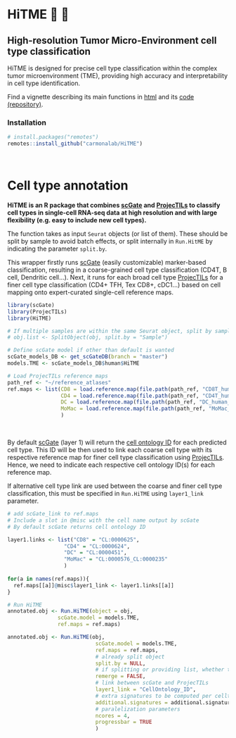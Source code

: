 # HiTME :dart: :facepunch:

## High-resolution Tumor Micro-Environment cell type classification

HiTME is designed for precise cell type classification within the complex tumor microenvironment (TME), providing high accuracy and interpretability in cell type identification.

Find a vignette describing its main functions in [html](https://carmonalab.github.io/HiTME_CaseStudies/HiTME_demo.html) and its [code (repository)](https://github.com/carmonalab/HiTME_CaseStudies).

### Installation

``` r
# install.packages("remotes")
remotes::install_github("carmonalab/HiTME")
```

<br>

# Cell type annotation

**HiTME is an R package that combines [scGate](https://github.com/carmonalab/scGate) and [ProjecTILs](https://github.com/carmonalab/ProjecTILs) to classify cell types in single-cell RNA-seq data at high resolution and with large flexibility (e.g. easy to include new cell types).**

The function takes as input `Seurat` objects (or list of them). These should be split by sample to avoid batch effects, or split internally in `Run.HitME` by indicating the parameter `split.by`.

This wrapper firstly runs [scGate](https://github.com/carmonalab/scGate) (easily customizable) marker-based classification, resulting in a coarse-grained cell type classification (CD4T, B cell, Dendritic cell...). Next, it runs for each broad cell type [ProjecTILs](https://github.com/carmonalab/ProjecTILs) for a finer cell type classification (CD4+ TFH, Tex CD8+, cDC1...) based on cell mapping onto expert-curated single-cell reference maps.

``` r
library(scGate)
library(ProjecTILs)
library(HiTME)

# If multiple samples are within the same Seurat object, split by sample.
# obj.list <- SplitObject(obj, split.by = "Sample")

# Define scGate model if other than default is wanted
scGate_models_DB <- get_scGateDB(branch = "master")
models.TME <- scGate_models_DB$human$HiTME

# Load ProjecTILs reference maps
path_ref <- "~/reference_atlases"
ref.maps <- list(CD8 = load.reference.map(file.path(path_ref, "CD8T_human_ref_v1.rds")),
                 CD4 = load.reference.map(file.path(path_ref, "CD4T_human_ref_v2.rds")),
                 DC = load.reference.map(file.path(path_ref, "DC_human_ref_v1.rds")),
                 MoMac = load.reference.map(file.path(path_ref, "MoMac_human_v1.rds"))
                 )
```

<br>

By default [scGate](https://github.com/carmonalab/scGate) (layer 1) will return the [cell ontology ID](https://www.ebi.ac.uk/ols4/ontologies/cl) for each predicted cell type. This ID will be then used to link each coarse cell type with its respective reference map for finer cell type classification using [ProjecTILs](https://github.com/carmonalab/ProjecTILs). Hence, we need to indicate each respective cell ontology ID(s) for each reference map.

If alternative cell type link are used between the coarse and finer cell type classification, this must be specified in `Run.HiTME` using `layer1_link` parameter.

``` r
# add scGate_link to ref.maps
# Include a slot in @misc with the cell name output by scGate
# By default scGate returns cell ontology ID

layer1.links <- list("CD8" = "CL:0000625",
                  "CD4" = "CL:0000624",
                  "DC" = "CL:0000451",
                  "MoMac" = "CL:0000576_CL:0000235"
                  )
                  
for(a in names(ref.maps)){
  ref.maps[[a]]@misc$layer1_link <- layer1.links[[a]]
}
```

``` r
# Run HiTME
annotated.obj <- Run.HiTME(object = obj,
                scGate.model = models.TME,
                ref.maps = ref.maps)

annotated.obj <- Run.HiTME(obj,
                            scGate.model = models.TME,
                            ref.maps = ref.maps,
                            # already split object
                            split.by = NULL,
                            # if splitting or providing list, whether to return a single merged object
                            remerge = FALSE,
                            # link between scGate and ProjecTILs
                            layer1_link = "CellOntology_ID",
                            # extra signatures to be computed per celltype
                            additional.signatures = additional.signatures, 
                            # paralelization parameters
                            ncores = 4,
                            progressbar = TRUE
                            )
```
